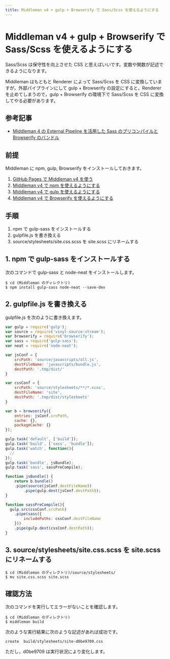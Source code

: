 ```yaml
---
title: Middleman v4 + gulp + Browserify で Sass/Scss を使えるようにする
---
```

# Middleman v4 + gulp + Browserify で Sass/Scss を使えるようにする

Sass/Scss は保守性を向上させた CSS と思えばいいです。変数や関数が記述できるようになります。

Middleman はもともと Renderer によって Sass/Scss を CSS に変換していますが，外部パイプラインにして gulp + Browserify の設定にすると，Renderer を止めてしまうので，gulp + Browserify の環境下で Sass/Scss を CSS に変換してやる必要があります。

## 参考記事

* [Middleman 4 の External Pipeline を活用した Sass のプリコンパイルと Browserify のバンドル](https://whiskers.nukos.kitchen/2016/10/13/middleman-external-pipeline-server-build.html)

## 前提

Middleman に npm, gulp, Browserify をインストールしておきます。

1. [GitHub Pages で Middleman v4 を使う](https://zacky1972.github.io/tech/2017/11/04/middleman.html)
2. [Middleman v4 で npm を使えるようにする](https://zacky1972.github.io/tech/2017/11/11/01-middleman-npm.html)
3. [Middleman v4 で gulp を使えるようにする](https://zacky1972.github.io/tech/2017/11/11/02-middleman-gulp.html)
4. [Middleman v4 で Browserify を使えるようにする](https://zacky1972.github.io/tech/2017/11/11/03-middleman-browserify.html)

## 手順

1. npm で gulp-sass をインストールする
2. gulpfile.js を書き換える
3. source/stylesheets/site.css.scss を site.scss にリネームする

## 1. npm で gulp-sass をインストールする

次のコマンドで gulp-sass と node-neat をインストールします。

```
$ cd (Middleman のディレクトリ)
$ npm install gulp-sass node-neat --save-dev
```

## 2. gulpfile.js を書き換える

gulpfile.js を次のように書き換えます。

```javascript
var gulp = require('gulp');
var source = require('vinyl-source-stream');
var browserify = require('browserify');
var sass = require('gulp-sass');
var neat = require('node-neat');

var jsConf = {
	srcPath: 'source/javascripts/all.js',
	destFileName: 'javascripts/bundle.js',
	destPath: '.tmp/dist/'
}

var cssConf = {
	srcPath: 'source/stylesheets/**/*.scss',
	destFileName: 'site',
	destPath: '.tmp/dist/stylesheets'
}

var b = browserify({
	entries: jsConf.srcPath,
	cache: {},
	packageCache: {}
});

gulp.task('default', ['build']);
gulp.task('build', ['sass', 'bundle']);
gulp.task('watch', function(){
  //
});
gulp.task('bundle', jsBundle);
gulp.task('sass', sassPreCompile);

function jsBundle() {
	return b.bundle()
    .pipe(source(jsConf.destFileName))
		.pipe(gulp.dest(jsConf.destPath));
}

function sassPreCompile(){
  gulp.src(cssConf.srcPath)
    .pipe(sass({
    	includePaths: cssConf.destFileName
    }))
    .pipe(gulp.dest(cssConf.destPath));
}
```

## 3. source/stylesheets/site.css.scss を site.scss にリネームする

```
$ cd (Middleman のディレクトリ)/source/stylesheets/
$ mv site.css.scss site.scss
```

## 確認方法

次のコマンドを実行してエラーがないことを確認します。

```
$ cd (Middleman のディレクトリ)
$ middleman build
```

次のような実行結果に次のような記述があれば成功です。

```
create  build/stylesheets/site-d0be9709.css
```

ただし，d0be9709 は実行状況により変化します。

